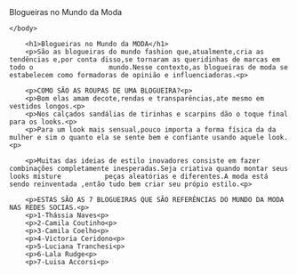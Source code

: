 <!DOCTYPE html>
<html lang-"pt-br">
    <head>
        <meta charset="UTF-8"
        <title>Blogueiras no Mundo da Moda</title>
        <link rel="stylesheet" href="style.css">
    </head>
    <body>
    
    
    </body>
</html>
     
        <h1>Blogueiras no Mundo da MODA</h1>
        <p>São as blogueiras do mundo fashion que,atualmente,cria as tendências e,por conta disso,se tornaram as queridinhas de marcas em todo o                   mundo.Nesse contexto,as blogueiras de moda se estabelecem como formadoras de opinião e influenciadoras.<p>

        <p>COMO SÃO AS ROUPAS DE UMA BLOGUEIRA?<p>
        <p>Bom elas amam decote,rendas e transparências,ate mesmo em vestidos longos.<p>
        <p>Nos calçados sandálias de tirinhas e scarpins dão o toque final para os looks.<p>
        <p>Para um look mais sensual,pouco importa a forma física da da mulher e sim o quanto ela se sente bem e confiante usando aquele look.<p>

        <p>Muitas das ideias de estilo inovadores consiste em fazer combinações completamente inesperadas.Seja criativa quando montar seus looks misture           peças aleatórias e diferentes.A moda está sendo reinventada ,então tudo bem criar seu própio estilo.<p>

        <p>ESTAS SÃO AS 7 BLOGUEIRAS QUE SÃO REFERÊNCIAS DO MUNDO DA MODA NAS REDES SOCIAS.<p>
        <p>1-Thássia Naves<p>
        <p>2-Camila Coutinho<p>
        <p>3-Camila Coelho<p>
        <p>4-Victoria Ceridono<p>
        <p>5-Luciana Tranchesi<p>
        <p>6-Lala Rudge<p>
        <p>7-Luisa Accorsi<p>
<html/>
